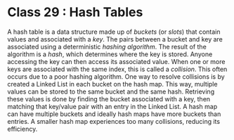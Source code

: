# Class 29 : Hash Tables

A hash table is a data structure made up of *buckets* (or *slots*) that contain values and associated with a *key*. The pairs between a bucket and key are associated using a deterministic *hashing algorithm*. The result of the algorithm is a *hash*, which determines where the key is stored. Anyone accessing the key can then access its associated value. When one or more keys are associated with the same index, this is called a *collision*. This often occurs due to a poor hashing algorithm. One way to resolve collisions is by created a Linked List in each bucket on the hash map. This way, multiple values can be stored to the same bucket and the same hash. Retrieving these values is done by finding the bucket associated with a key, then matching that key/value pair with an entry in the Linked List. A hash map can have multiple buckets and ideally hash maps have more buckets than entries. A smaller hash map experiences too many collisions, reducing its efficiency.
